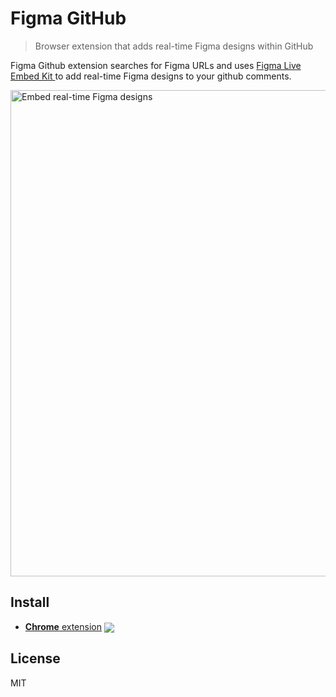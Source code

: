 # Figma GitHub
> Browser extension that adds real-time Figma designs within GitHub

Figma Github extension searches for Figma URLs and uses [Figma Live Embed Kit
](https://www.figma.com/developers/embed) to add real-time Figma designs to your github comments.

<img width="778" alt="Embed real-time Figma designs" src="https://user-images.githubusercontent.com/1117126/39676643-a37f372e-516e-11e8-8a7b-8b83849b43b9.png">

[link-cws]: https://chrome.google.com/webstore/detail/bieeiojdjdkkacfckmaamnbinloppgjf "Version published on Chrome Web Store"

## Install

- [**Chrome** extension][link-cws] [<img valign="middle" src="https://img.shields.io/chrome-web-store/v/bieeiojdjdkkacfckmaamnbinloppgjf.svg">][link-cws]

## License

MIT
